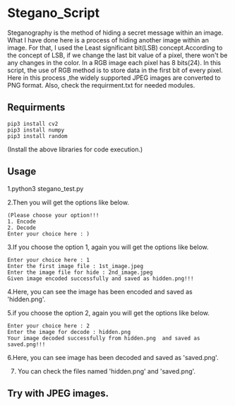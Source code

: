 # Stegano_Script
Steganography is the method of hiding a secret message within an image.
What I have done here is a process of hiding another image within an image. For that, I used the Least significant bit(LSB) concept.According to the concept of LSB, if we change the last bit value of a pixel, there won't be any changes in the color. In a RGB image each pixel has 8 bits(24). In this script, the use of RGB method is to store data in the first bit of every pixel.
Here in this process ,the widely supported JPEG images are converted to PNG format. Also, check the requirment.txt for needed modules.

## Requirments
    pip3 install cv2
    pip3 install numpy
    pip3 install random
(Install the above libraries for code execution.)

## Usage
1.python3 stegano_test.py

2.Then you will get the options like below.

    (Please choose your option!!! 
    1. Encode    
    2. Decode
    Enter your choice here : )
  
3.If you choose the option 1, again you will get the options like below.

    Enter your choice here : 1
    Enter the first image file : 1st_image.jpeg
    Enter the image file for hide : 2nd_image.jpeg
    Given image encoded successfully and saved as hidden.png!!!
  
4.Here, you can see the image has been encoded and saved as 'hidden.png'.

5.if you choose the option 2, again you will get the options like below.

    Enter your choice here : 2
    Enter the image for decode : hidden.png
    Your image decoded successfully from hidden.png  and saved as saved.png!!!
  
6.Here, you can see image has been decoded and saved as 'saved.png'.

7. You can check the files named 'hidden.png' and 'saved.png'.


## Try with JPEG images.
